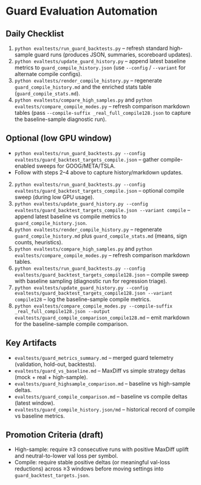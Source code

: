 # Guard Evaluation Automation

## Daily Checklist
1. `python evaltests/run_guard_backtests.py` – refresh standard high-sample guard runs (produces JSON, summaries, scoreboard updates).
2. `python evaltests/update_guard_history.py` – append latest baseline metrics to `guard_compile_history.json` (use `--config` / `--variant` for alternate compile configs).
3. `python evaltests/render_compile_history.py` – regenerate `guard_compile_history.md` and the enriched stats table (`guard_compile_stats.md`).
4. `python evaltests/compare_high_samples.py` and `python evaltests/compare_compile_modes.py` – refresh comparison markdown tables (pass `--compile-suffix _real_full_compile128.json` to capture the baseline-sample diagnostic run).

## Optional (low GPU window)
- `python evaltests/run_guard_backtests.py --config evaltests/guard_backtest_targets_compile.json` – gather compile-enabled sweeps for GOOG/META/TSLA.
- Follow with steps 2–4 above to capture history/markdown updates.
2. `python evaltests/run_guard_backtests.py --config evaltests/guard_backtest_targets_compile.json` – optional compile sweep (during low GPU usage).
3. `python evaltests/update_guard_history.py --config evaltests/guard_backtest_targets_compile.json --variant compile` – append latest baseline vs compile metrics to `guard_compile_history.json`.
4. `python evaltests/render_compile_history.py` – regenerate `guard_compile_history.md` plus `guard_compile_stats.md` (means, sign counts, heuristics).
5. `python evaltests/compare_high_samples.py` and `python evaltests/compare_compile_modes.py` – refresh comparison markdown tables.
6. `python evaltests/run_guard_backtests.py --config evaltests/guard_backtest_targets_compile128.json` – compile sweep with baseline sampling (diagnostic run for regression triage).
7. `python evaltests/update_guard_history.py --config evaltests/guard_backtest_targets_compile128.json --variant compile128` – log the baseline-sample compile metrics.
8. `python evaltests/compare_compile_modes.py --compile-suffix _real_full_compile128.json --output evaltests/guard_compile_comparison_compile128.md` – emit markdown for the baseline-sample compile comparison.

## Key Artifacts
- `evaltests/guard_metrics_summary.md` – merged guard telemetry (validation, hold-out, backtests).
- `evaltests/guard_vs_baseline.md` – MaxDiff vs simple strategy deltas (mock + real + high-sample).
- `evaltests/guard_highsample_comparison.md` – baseline vs high-sample deltas.
- `evaltests/guard_compile_comparison.md` – baseline vs compile deltas (latest window).
- `evaltests/guard_compile_history.json/md` – historical record of compile vs baseline metrics.

## Promotion Criteria (draft)
- High-sample: require ≥3 consecutive runs with positive MaxDiff uplift and neutral-to-lower val loss per symbol.
- Compile: require stable positive deltas (or meaningful val-loss reductions) across ≥3 windows before moving settings into `guard_backtest_targets.json`.
